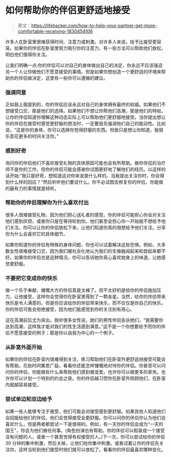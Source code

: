 # 如何帮助你的伴侣更舒适地接受

> 原文：<https://lifehacker.com/how-to-help-your-partner-get-more-comfortable-receiving-1830454106>

许多人在卧室里很难获得时间、注意力或刺激。对许多人来说，给予比接受更容易。如果你的伴侣在卧室里努力吸引你的注意力，有一些方法可以帮助他们放松，明白他们值得你关注。



让我们明确一点:你的伴侣可以对自己的身体做出自己的决定，你永远不应该强迫另一个人让你做他们不愿意接受的事情。但是如果你想创造一个更舒适的环境来帮助你的伴侣做决定，这里有一些你可以遵循的建议。

### 强调同意

正如我上面提到的，你的伴侣应该永远对自己的身体拥有最终的权威。如果他们不想接受口交，那是他们的选择。如果他们不想让你帮他们高潮，那是他们的特权。让你的伴侣知道你理解这种动态实际上可以帮助他们更舒服地接受。当你提出想让你的伴侣在接受时感觉更舒服的想法时，一定要首先强调他们自己的能动性。比如说，“这是你的身体，你可以选择你觉得舒服的东西。但我只是想让你知道，我很乐意花更多的时间关注你。”

### 感到好奇

询问你的伴侣他们不喜欢接受礼物的具体原因可能也会有所帮助。做你伴侣的治疗师不是你的工作，但你的伴侣可能会感谢你试图更好地了解他们的经历。以这样的话开始:“我只是好奇，想知道这对你来说是什么样的。当我提出关注你时，你会得到什么样的回应？”然后听听他们要说什么。你不必试图去修复你的伴侣。你能做的最有力的事情就是倾听。

### 帮助你的伴侣理解你为什么喜欢付出

很多人很难接受礼物，因为他们担心送礼者的感受。你的伴侣可能担心你会对关注他们感到厌烦，或者你只是在等待轮到你。他们甚至会担心你一开始就不想给予他们关注。你可以让你的伴侣放松下来，让他们知道你真的很想给予他们关注。分享你为什么会喜欢它的具体细节。

如果你知道你的伴侣有特殊的身体问题，你也可以试着解决这些恐惧。例如，大多数女性很难接受口交，因为我们被社会化地认为我们的生殖器闻起来和尝起来都不好。如果你的伴侣也是这种情况，你可以告诉她你真心喜欢她身上的味道，让她感觉更舒服。

### 不要把它变成你的快乐

做一个乐于奉献、慷慨大方的伴侣真是太棒了。但不太好的是给你的伴侣施加压力，让他接受，这样你会觉得你在卧室里得到了一颗金星。当然，给你的伴侣带来快乐是令人满意的，但是你应该给你的伴侣带来快乐，而不仅仅是你自己的快乐。你的伴侣可能会拒绝接受，因为他们能感觉到你的关注别有用心。

这在高潮前后尤为突出。我听很多女性说，她们的男性伴侣告诉她们，“我需要你达到高潮，这样我才能对我们的性生活感到满意。”这不是一个你想要给予而你的伴侣不愿意接受的例子；那是你以自我为中心的一个例子。

### 从卧室外面开始

如果你的伴侣在卧室内很难得到关注，练习帮助他们在卧室外更舒适地接受可能会有帮助。花些时间集思广益，看看你还能怎样慷慨地对待你的伴侣。你甚至可以问问你的伴侣，你能做些什么来帮助他们感到被宠爱。也许你可以做更多的家务。也许你可以计划一个特别的约会之夜。你的伴侣越习惯你在卧室外照顾他们，在卧室内就越容易接受。

### 尝试单边和双边给予

如果一些人能够专注于接受，他们可能会对接受感到更舒服。如果其他人知道他们会回报给他们的伴侣，他们会觉得接受会更舒服。你可以问你的伴侣你认为他们会喜欢什么，但是两者都尝试一下是值得的。例如，有一天你的伴侣会成为“一天的国王”，你会为他们做任何事。(角色扮演也有帮助。你的伴侣可以假装成一个接受没有问题的人，或者一个甚至觉得有权接受的人。)下一次，你可以尝试给你的伴侣 30 分钟的集中刺激，然后关掉，让他们给你集中刺激。或者试着让你的伴侣先关注你，这样当轮到他们接受时他们就可以放松了。看看你的伴侣最喜欢哪种变化。
